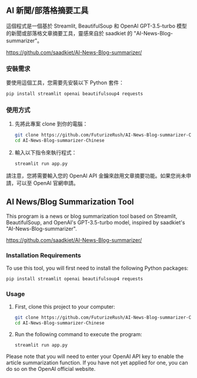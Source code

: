 ## AI 新聞/部落格摘要工具

這個程式是一個基於 Streamlit, BeautifulSoup 和 OpenAI GPT-3.5-turbo 模型的新聞或部落格文章摘要工具，靈感來自於 saadkiet 的 "AI-News-Blog-summarizer"。

https://github.com/saadkiet/AI-News-Blog-summarizer/

### 安裝需求

要使用這個工具，您需要先安裝以下 Python 套件：

```bash
pip install streamlit openai beautifulsoup4 requests
```

### 使用方式

1. 先將此專案 clone 到你的電腦：

    ```bash
    git clone https://github.com/FuturizeRush/AI-News-Blog-summarizer-Chinese.git
    cd AI-News-Blog-summarizer-Chinese
    ```

2. 輸入以下指令來執行程式：

    ```bash
    streamlit run app.py
    ```

請注意，您將需要輸入您的 OpenAI API 金鑰來啟用文章摘要功能。如果您尚未申請，可以至 OpenAI 官網申請。


## AI News/Blog Summarization Tool

This program is a news or blog summarization tool based on Streamlit, BeautifulSoup, and OpenAI's GPT-3.5-turbo model, inspired by saadkiet's "AI-News-Blog-summarizer".

https://github.com/saadkiet/AI-News-Blog-summarizer/

### Installation Requirements

To use this tool, you will first need to install the following Python packages:

```bash
pip install streamlit openai beautifulsoup4 requests
```

### Usage

1. First, clone this project to your computer:

    ```bash
    git clone https://github.com/FuturizeRush/AI-News-Blog-summarizer-Chinese.git
    cd AI-News-Blog-summarizer-Chinese
    ```

2. Run the following command to execute the program:

    ```bash
    streamlit run app.py
    ```

Please note that you will need to enter your OpenAI API key to enable the article summarization function. If you have not yet applied for one, you can do so on the OpenAI official website.
